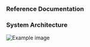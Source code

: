### Reference Documentation

### System Architecture
![Example image](https://substackcdn.com/image/fetch/f_auto,q_auto:good,fl_progressive:steep/https%3A%2F%2Fbucketeer-e05bbc84-baa3-437e-9518-adb32be77984.s3.amazonaws.com%2Fpublic%2Fimages%2F4d94e3eb-6f7b-4688-825f-c4e88e6c0d74_1913x1536.jpeg)